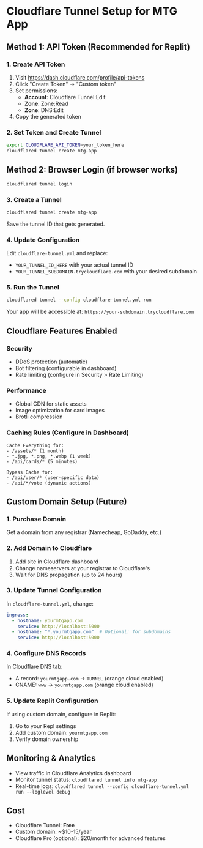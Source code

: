 # Cloudflare Tunnel Setup for MTG App

## Method 1: API Token (Recommended for Replit)

### 1. Create API Token
1. Visit https://dash.cloudflare.com/profile/api-tokens
2. Click "Create Token" → "Custom token"
3. Set permissions:
   - **Account**: Cloudflare Tunnel:Edit
   - **Zone**: Zone:Read
   - **Zone**: DNS:Edit
4. Copy the generated token

### 2. Set Token and Create Tunnel
```bash
export CLOUDFLARE_API_TOKEN=your_token_here
cloudflared tunnel create mtg-app
```

## Method 2: Browser Login (if browser works)
```bash
cloudflared tunnel login
```

### 3. Create a Tunnel
```bash
cloudflared tunnel create mtg-app
```
Save the tunnel ID that gets generated.

### 4. Update Configuration
Edit `cloudflare-tunnel.yml` and replace:
- `YOUR_TUNNEL_ID_HERE` with your actual tunnel ID
- `YOUR_TUNNEL_SUBDOMAIN.trycloudflare.com` with your desired subdomain

### 5. Run the Tunnel
```bash
cloudflared tunnel --config cloudflare-tunnel.yml run
```

Your app will be accessible at: `https://your-subdomain.trycloudflare.com`

## Cloudflare Features Enabled

### Security
- DDoS protection (automatic)
- Bot filtering (configurable in dashboard)
- Rate limiting (configure in Security > Rate Limiting)

### Performance  
- Global CDN for static assets
- Image optimization for card images
- Brotli compression

### Caching Rules (Configure in Dashboard)
```
Cache Everything for:
- /assets/* (1 month)
- *.jpg, *.png, *.webp (1 week)
- /api/cards/* (5 minutes)

Bypass Cache for:
- /api/user/* (user-specific data)
- /api/*/vote (dynamic actions)
```

## Custom Domain Setup (Future)

### 1. Purchase Domain
Get a domain from any registrar (Namecheap, GoDaddy, etc.)

### 2. Add Domain to Cloudflare
1. Add site in Cloudflare dashboard
2. Change nameservers at your registrar to Cloudflare's
3. Wait for DNS propagation (up to 24 hours)

### 3. Update Tunnel Configuration
In `cloudflare-tunnel.yml`, change:
```yaml
ingress:
  - hostname: yourmtgapp.com
    service: http://localhost:5000
  - hostname: "*.yourmtgapp.com"  # Optional: for subdomains
    service: http://localhost:5000
```

### 4. Configure DNS Records
In Cloudflare DNS tab:
- A record: `yourmtgapp.com` -> `TUNNEL` (orange cloud enabled)
- CNAME: `www` -> `yourmtgapp.com` (orange cloud enabled)

### 5. Update Replit Configuration
If using custom domain, configure in Replit:
1. Go to your Repl settings
2. Add custom domain: `yourmtgapp.com`
3. Verify domain ownership

## Monitoring & Analytics
- View traffic in Cloudflare Analytics dashboard
- Monitor tunnel status: `cloudflared tunnel info mtg-app`
- Real-time logs: `cloudflared tunnel --config cloudflare-tunnel.yml run --loglevel debug`

## Cost
- Cloudflare Tunnel: **Free**
- Custom domain: ~$10-15/year
- Cloudflare Pro (optional): $20/month for advanced features